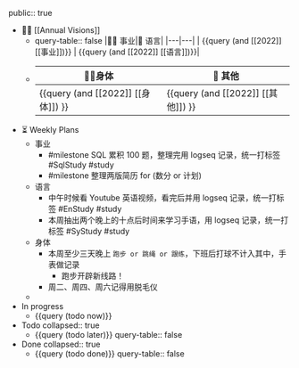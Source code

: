public:: true

- 🏳‍🌈 [[Annual Visions]]
	- query-table:: false
	  |👨‍🔧 事业|🧿 语言|
	  |---|---|
	  | {{query (and [[2022]] [[事业]])}} | {{query (and [[2022]] [[语言]])}}|
	- |🤸‍♂️身体|🎈 其他|
	  |---|---|
	  |{{query (and [[2022]] [[身体]])  }}|{{query (and [[2022]] [[其他]])  }}|
- ⏳ Weekly Plans
	- 事业
		- #milestone SQL 累积 100 题，整理完用 logseq 记录，统一打标签 #SqlStudy #study
		- #milestone 整理两版简历 for (数分 or 计划)
	- 语言
		- 中午时候看 Youtube 英语视频，看完后并用 logseq 记录，统一打标签 #EnStudy #study
		- 本周抽出两个晚上的十点后时间来学习手语，用 logseq 记录，统一打标签 #SyStudy #study
	- 身体
		- 本周至少三天晚上 `跑步 or 跳绳 or 跟练`，下班后打球不计入其中，手表做记录
			- 跑步开辟新线路！
		- 周二、周四、周六记得用脱毛仪
	-
- In progress
	- {{query (todo now)}}
- Todo
  collapsed:: true
	- {{query (todo later)}}
	  query-table:: false
- Done
  collapsed:: true
	- {{query (todo done)}}
	  query-table:: false